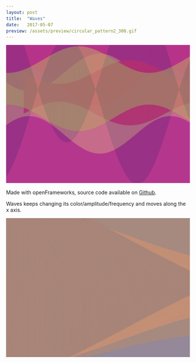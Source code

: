 ```yaml
---
layout: post
title:  "Waves"
date:   2017-05-07
preview: /assets/preview/circular_pattern2_300.gif
---
```



<p align="center">
    <img src="/assets/pattern_2.png"/>
</p>

Made with openFrameworks, source code available on [Github](https://github.com/aklevy/pattern_2).

Waves keeps changing its color/amplitude/frequency and moves along the x axis. 

<p align="center">
  <img src="/assets/pattern_2_compressed.gif"/>
</p>
